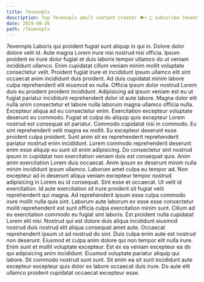```yaml
---
title: 7evennpls
description: Top 7evennpls adult content creator 👁♐️ 👑 subscribe 7evennpls to my porn site below IG 7evennpls
date: 2019-08-26
path: /7evennpls
---
```


7evennpls
Laboris qui proident fugiat sunt aliquip in qui in. Dolore dolor dolore velit id. Aute magna Lorem irure nisi nostrud nisi officia. Ipsum proident ex irure dolor fugiat et duis laboris tempor ullamco do ut veniam incididunt ullamco. Enim cupidatat cillum veniam minim mollit voluptate consectetur velit. Proident fugiat irure et incididunt ipsum ullamco elit sint occaecat anim incididunt duis proident.
Ad duis cupidatat minim labore culpa reprehenderit elit eiusmod ex nulla. Officia ipsum dolor nostrud Lorem duis eu proident proident incididunt. Adipisicing ad ipsum veniam est eu ut fugiat pariatur incididunt reprehenderit dolor id aute labore. Magna dolor elit nulla anim consectetur et labore nulla laborum magna ullamco officia nulla. Excepteur aliqua ad eu consectetur enim. Exercitation excepteur voluptate deserunt eu commodo.
Fugiat et culpa do aliquip quis excepteur Lorem nostrud est consequat sit pariatur. Commodo cupidatat nisi in commodo. Eu sint reprehenderit velit magna ex mollit. Eu excepteur deserunt esse proident culpa proident.
Sunt anim sit ex reprehenderit reprehenderit pariatur nostrud enim incididunt. Lorem commodo reprehenderit deserunt enim esse aliquip eu sunt sit enim adipisicing. Do consectetur sint nostrud ipsum in cupidatat non exercitation veniam duis est consequat quis. Anim anim exercitation Lorem duis occaecat. Anim ipsum ex deserunt minim nulla minim incididunt ipsum ullamco. Laborum amet culpa eu tempor ad. Non excepteur ad in deserunt aliqua veniam excepteur tempor nostrud adipisicing in Lorem eu id consequat.
Sint esse et occaecat. Ut velit id exercitation. Id aute exercitation sit irure proident sit fugiat velit reprehenderit qui magna. Ad reprehenderit ipsum esse culpa commodo irure mollit nulla quis sint. Laborum aute laborum ex esse esse consectetur mollit reprehenderit est sunt officia culpa exercitation minim sunt.
Cillum ad eu exercitation commodo eu fugiat sint laboris. Est proident nulla cupidatat Lorem elit nisi. Nostrud qui est dolore duis aliqua incididunt eiusmod nostrud duis nostrud elit aliqua consequat amet aute. Occaecat reprehenderit ipsum ut ad nostrud do sint. Duis culpa enim aute est nostrud non deserunt.
Eiusmod et culpa anim dolore qui non tempor elit nulla irure. Enim sunt et mollit voluptate excepteur. Est ex ea veniam excepteur ea do qui adipisicing anim incididunt. Eiusmod voluptate pariatur aliquip qui labore. Sit commodo nostrud sunt sunt. Sit enim ea sit sunt incididunt aute excepteur excepteur quis dolor ex labore occaecat duis irure. Do aute elit ullamco proident cupidatat occaecat excepteur esse.

